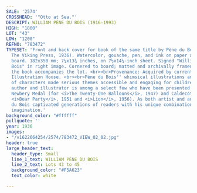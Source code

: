 ```yaml
---
SALE: '2574'
CROSSHEAD: '"Otto at Sea."'
DESCRIPT: WILLIAM PÈNE DU BOIS (1916-1993)
HIGH: "1800"
LOT: "43"
LOW: "1200"
REFNO: "783472"
TYPESET: 'Front and back cover for book of the same title by Pène du Bois (New York:
  The Viking Press, 1936). Watercolor, gouache, pen, and ink on paper adhered to larger
  board. 182x350 mm; 7¼x13¾ inches, on 7½x14¼-inch sheet. Signed "William Pène du
  Bois" in right image. Cornered to board; matted and archivally framed. A copy of
  the book accompanies the lot. <br><br>Provenance: Acquired by current owner from
  Illustration House. <br><br>Pène du Bois'' whimsical illustrations and beloved cast
  of characters made serious themes accessible and engaging for children. The American
  author and illustrator is among a select few who have been presented with both a
  Newbery Medal (for <i>The Twenty-One Balloons</i>, 1947) and Caldecott Honors (for
  <i>Bear Party</i>, 1951 and <i>Lion</i>, 1956). As both artist and author, Pène
  du Bois captivated generations of readers with his unique combination of humor and
  imagination.'
background_color: "#ffffff"
pullquote: ''
year: 1936
images:
- "/v1622664254/2574/783472_VIEW_02_02.jpg"
header: true
large_header_text:
  header_type: Small
  line_1_text: WILLIAM PÈNE DU BOIS
  line_2_text: Lots 43 to 45
  background_color: "#F5A623"
  text_color: white

---
```

